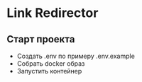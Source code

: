 # Link Redirector

## Старт проекта
- Создать .env по примеру .env.example
- Собрать docker образ
- Запустить контейнер